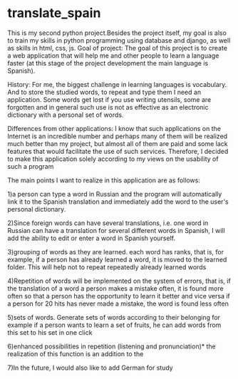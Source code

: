 # translate_spain
This is my second python project.Besides the project itself, my goal is also to train my skills in python programming using database and django, as well as skills in html, css, js.
Goal of project:
The goal of this project is to create a web application that will help me and other people to learn a language faster (at this stage of the project development the main language is Spanish). 

History:
For me, the biggest challenge in learning languages is vocabulary. 
And to store the studied words, to repeat and type them I need an application.
Some words get lost if you use writing utensils, some are forgotten and in general such use is not as effective as an electronic dictionary with a personal set of words.  

Differences from other applications:
I know that such applications on the Internet is an incredible number and perhaps many of them will be realized much better than my project, but almost all of them are paid and some lack features that would facilitate the use of such services. 
Therefore, I decided to make this application solely according to my views on the usability of such a program

The main points I want to realize in this application are as follows:

1)a person can type a word in Russian and the program will automatically link it to the Spanish translation and immediately add the word to the user's personal dictionary.

2)Since foreign words can have several translations, i.e. one word in Russian can have a translation for several different words in Spanish, I will add the ability to edit or enter a word in Spanish yourself.

3)grouping of words as they are learned. each word has ranks, that is, for example, if a person has already learned a word, it is moved to the learned folder. This will help not to repeat repeatedly already learned words

4)Repetition of words will be implemented on the system of errors, that is, if the translation of a word a person makes a mistake often, it is found more often so that a person has the opportunity to learn it better and vice versa if a person for 20 hits has never made a mistake, the word is found less often

5)sets of words. Generate sets of words according to their belonging for example if a person wants to learn a set of fruits, he can add words from this set to his set in one click

6)enhanced possibilities in repetition (listening and pronunciation)* the realization of this function is an addition to the 

7)In the future, I would also like to add German for study
